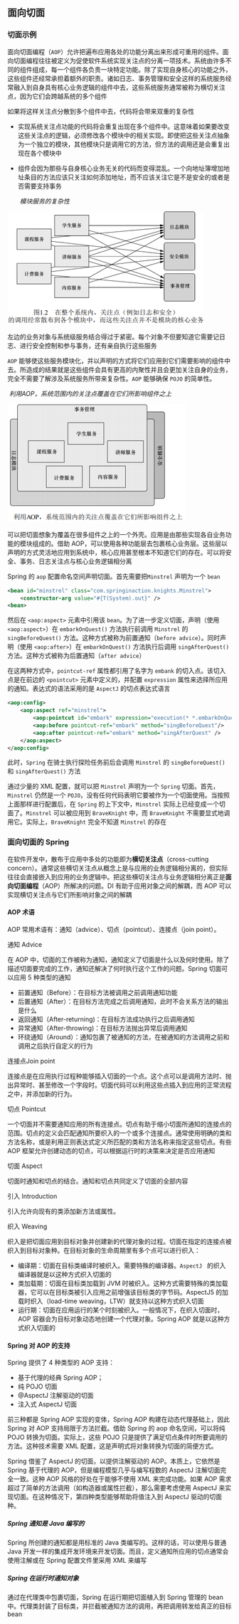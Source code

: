 ## 面向切面

### 切面示例

面向切面编程（`AOP`）允许把遍布应用各处的功能分离出来形成可重用的组件。面向切面编程往往被定义为促使软件系统实现关注点的分离一项技术。系统由许多不同的组件组成，每一个组件各负责一块特定功能。除了实现自身核心的功能之外，这些组件还经常承担着额外的职责。诸如日志、事务管理和安全这样的系统服务经常融入到自身具有核心业务逻辑的组件中去，这些系统服务通常被称为横切关注点，因为它们会跨越系统的多个组件

如果将这样关注点分散到多个组件中去，代码将会带来双重的复杂性

* 实现系统关注点功能的代码将会重复出现在多个组件中。这意味着如果要改变这些关注点的逻辑，必须修改各个模块中的相关实现。即使把这些关注点抽象为一个独立的模块，其他模块只是调用它的方法，但方法的调用还是会重复出现在各个模块中

* 组件会因为那些与自身核心业务无关的代码而变得混乱。一个向地址簿增加地址条目的方法应该只关注如何添加地址，而不应该关注它是不是安全的或者是否需要支持事务

  ​							*模块服务的复杂性*

![](Images/模块复杂性.png)

左边的业务对象与系统级服务结合得过于紧密。每个对象不但要知道它需要记日志、进行安全控制和参与事务，还有亲自执行这些服务

`AOP` 能够使这些服务模块化，并以声明的方式将它们应用到它们需要影响的组件中去。所造成的结果就是这些组件会具有更高的内聚性并且会更加关注自身的业务，完全不需要了解涉及系统服务所带来复杂性。`AOP` 能够确保 `POJO` 的简单性。

​				*利用AOP，系统范围内的关注点覆盖在它们所影响组件之上*

![](Images/利用AOP降低复杂.png)

可以把切面想象为覆盖在很多组件之上的一个外壳。应用是由那些实现各自业务功能的模块组成的。借助 AOP，可以使用各种功能层去包裹核心业务层。这些层以声明的方式灵活地应用到系统中，核心应用甚至根本不知道它们的存在。可以将安全、事务、日志关注点与核心业务逻辑相分离

Spring 的 `aop` 配置命名空间声明切面。首先需要把`Minstrel` 声明为一个 `bean`

```xml
<bean id="minstrel" class="com.springinaction.knights.Minstrel">
	<constructor-arg value="#{T(System).out}" />
<bean>
```

然后在 `<aop:aspect>` 元素中引用该 `bean`。为了进一步定义切面，声明（使用 `<aop:aspect>`）在 `embarkOnQuest()` 方法执行前调用 `Minstrel` 的 `singBeforeQuest()` 方法。这种方式被称为前置通知（`before advice`）。同时声明（使用 `<aop:after>`）在 `embarkOnQuest()` 方法执行后调用 `singAfterQuest()` 方法。这种方式被称为后置通知（`after advice`）

在这两种方式中，`pointcut-ref` 属性都引用了名字为 `embank` 的切入点。该切入点是在前边的 `<pointcut>` 元素中定义的，并配置 `expression` 属性来选择所应用的通知。表达式的语法采用的是 `AspectJ` 的切点表达式语言

```xml
<aop:config>
	<aop:aspect ref="minstrel">
		<aop:pointcut id="embark" expression="execution(* *.embarkOnQuest(...)) "/>
		<aop:before pointcut-ref="embark" method="singBeforeQuest"/>
		<aop:after pointcut-ref="embark" method="singAfterQuest" />
    </aop:aspect>
</aop:config>
```

此时，`Spring` 在骑士执行探险任务前后会调用 `Minstrel` 的 `singBeforeQuest()` 和 `singAfterQuest()` 方法

通过少量的 XML 配置，就可以把 `Minstrel` 声明为一个 `Spring` 切面。首先，`Minstrel` 仍然是一个 `POJO`，没有任何代码表明它要被作为一个切面使用。当按照上面那样进行配置后，在 `Spring` 的上下文中，`Minstrel` 实际上已经变成一个切面了。`Minstrel` 可以被应用到 `BraveKnight` 中，而 `BraveKnight` 不需要显式地调用它。实际上，`BraveKnight` 完全不知道 `Minstrel` 的存在

### 面向切面的 Spring

在软件开发中，散布于应用中多处的功能即为**横切关注点**（cross-cutting concern）。通常这些横切关注点从概念上是与应用的业务逻辑相分离的，但实际往往会直接嵌入到应用的业务逻辑中。把这些横切关注点与业务逻辑相分离正是**面向切面编程**（AOP）所解决的问题。DI 有助于应用对象之间的解耦，而 AOP 可以实现横切关注点与它们所影响对象之间的解耦

#### AOP 术语

AOP 常用术语有：通知（advice）、切点（pointcut）、连接点（join point）。

通知 Advice

在 AOP 中，切面的工作被称为通知，通知定义了切面是什么以及何时使用。除了描述切面要完成的工作，通知还解决了何时执行这个工作的问题。Spring 切面可以应用 5 种类型的通知

* 前置通知（Before）：在目标方法被调用之前调用通知功能
* 后置通知（After）：在目标方法完成之后调用通知，此时不会关系方法的输出是什么
* 返回通知（After-returning)：在目标方法成功执行之后调用通知
* 异常通知（After-throwing)：在目标方法抛出异常后调用通知
* 环绕通知（Around）：通知包裹了被通知的方法，在被通知的方法调用之前和调用之后执行自定义的行为

连接点Join point

连接点是在应用执行过程种能够插入切面的一个点。这个点可以是调用方法时、抛出异常时、甚至修改一个字段时。切面代码可以利用这些点插入到应用的正常流程之中，并添加新的行为。

切点 Pointcut

一个切面并不需要通知应用的所有连接点。切点有助于缩小切面所通知的连接点的范围。切点的定义会匹配通知所要织入的一个或多个连接点。通常使用明确的类和方法名称，或是利用正则表达式定义所匹配的类和方法名称来指定这些切点。有些 AOP 框架允许创建动态的切点，可以根据运行时的决策来决定是否应用通知

切面 Aspect

切面时通知和切点的结合。通知和切点共同定义了切面的全部内容

引入 Introduction

引入允许向现有的类添加新方法或属性。

织入 Weaving

织入是把切面应用到目标对象并创建新的代理对象的过程。切面在指定的连接点被织入到目标对象种。在目标对象的生命周期里有多个点可以进行织入：

* 编译期：切面在目标类编译时被织入。需要特殊的编译器。`AspectJ ` 的织入编译器就是以这种方式织入切面的
* 类加载期：切面在目标类加载到 JVM 时被织入。这种方式需要特殊的类加载器，它可以在目标类被引入应用之前增强该目标类的字节码。AspectJ5 的加载时织入（load-time weaving，LTW）就支持以这种方式织入切面
* 运行期：切面在应用运行的某个时刻被织入。一般情况下，在织入切面时，AOP 容器会为目标对象动态地创建一个代理对象。Spring AOP 就是以这种方式织入切面的

#### Spring 对 AOP 的支持

Spring 提供了 4 种类型的 AOP 支持：

* 基于代理的经典 Spring AOP；
* 纯 POJO 切面
* @AspectJ 注解驱动的切面
* 注入式 AspectJ 切面

前三种都是 Spring AOP 实现的变体，Spring AOP 构建在动态代理基础上，因此 Spring 对 AOP 支持局限于方法拦截。借助 Spring 的 aop 命名空间，可以将纯 POJO 转换为切面。实际上，这些 POJO 只是提供了满足切点条件时所要调用的方法。这种技术需要 XML 配置，这是声明式将对象转换为切面的简便方式。

Spring 借鉴了 AspectJ 的切面，以提供注解驱动的 AOP。本质上，它依然是  Spring 基于代理的 AOP，但是编程模型几乎与编写程数的 AspectJ 注解切面完全一致。这种 AOP 风格的好处在于能够不使用 XML 来完成功能。如果 AOP 需求超过了简单的方法调用（如构造器或属性拦截），那么需要考虑使用 AspectJ 来实现切面。在这种情况下，第四种类型能够帮助将值注入到 AspectJ 驱动的切面种。

##### Spring 通知是 Java 编写的

Spring 所创建的通知都是用标准的 Java 类编写的。这样的话，可以使用与普通 Java 开发一样的集成开发环境来开发切面。而且，定义通知所应用的切点通常会使用注解或在 Spring 配置文件里采用  XML 来编写

##### Spring 在运行时通知对象

通过在代理类中包裹切面，Spring 在运行期把切面植入到 Spring 管理的 bean 中。代理类封装了目标类，并拦截被通知方法的调用，再把调用转发给真正的目标bean

